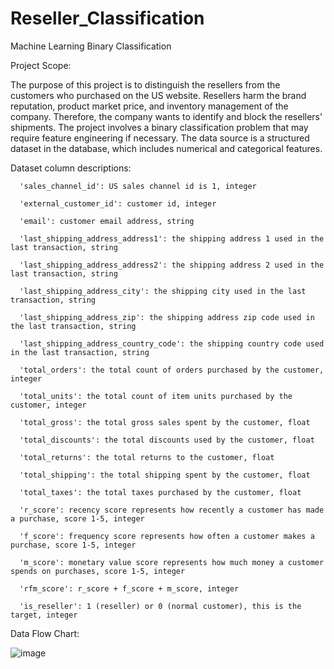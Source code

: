 # Reseller_Classification
Machine Learning Binary Classification

Project Scope:

The purpose of this project is to distinguish the resellers from the customers who purchased on the US website. Resellers harm the brand reputation, product market price, and inventory management of the company. Therefore, the company wants to identify and block the resellers' shipments.
The project involves a binary classification problem that may require feature engineering if necessary. The data source is a structured dataset in the database, which includes numerical and categorical features.

Dataset column descriptions:

      'sales_channel_id': US sales channel id is 1, integer 

      'external_customer_id': customer id, integer 

      'email': customer email address, string

      'last_shipping_address_address1': the shipping address 1 used in the last transaction, string

      'last_shipping_address_address2': the shipping address 2 used in the last transaction, string

      'last_shipping_address_city': the shipping city used in the last transaction, string

      'last_shipping_address_zip': the shipping address zip code used in the last transaction, string

      'last_shipping_address_country_code': the shipping country code used in the last transaction, string

      'total_orders': the total count of orders purchased by the customer, integer 

      'total_units': the total count of item units purchased by the customer, integer 

      'total_gross': the total gross sales spent by the customer, float

      'total_discounts': the total discounts used by the customer, float

      'total_returns': the total returns to the customer, float

      'total_shipping': the total shipping spent by the customer, float

      'total_taxes': the total taxes purchased by the customer, float

      'r_score': recency score represents how recently a customer has made a purchase, score 1-5, integer 

      'f_score': frequency score represents how often a customer makes a purchase, score 1-5, integer 

      'm_score': monetary value score represents how much money a customer spends on purchases, score 1-5, integer

      'rfm_score': r_score + f_score + m_score, integer 

      'is_reseller': 1 (reseller) or 0 (normal customer), this is the target, integer

Data Flow Chart:

![image](https://github.com/chewei888/Reseller_Classification/assets/135100245/11fbff04-5049-4ddd-867e-203c8028d012)
